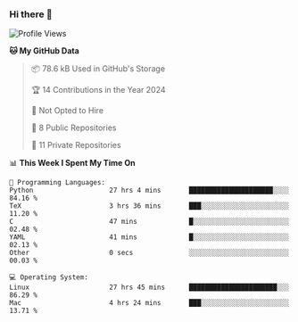 ### Hi there 👋

<!--
**huayuan4396/huayuan4396** is a ✨ _special_ ✨ repository because its `README.md` (this file) appears on your GitHub profile.

Here are some ideas to get you started:

- 🔭 I’m currently working on ...
- 🌱 I’m currently learning ...
- 👯 I’m looking to collaborate on ...
- 🤔 I’m looking for help with ...
- 💬 Ask me about ...
- 📫 How to reach me: ...
- 😄 Pronouns: ...
- ⚡ Fun fact: ...
-->

<!--START_SECTION:waka-->
![Profile Views](http://img.shields.io/badge/Profile%20Views-0-blue)

**🐱 My GitHub Data** 

> 📦 78.6 kB Used in GitHub's Storage 
 > 
> 🏆 14 Contributions in the Year 2024
 > 
> 🚫 Not Opted to Hire
 > 
> 📜 8 Public Repositories 
 > 
> 🔑 11 Private Repositories 
 > 
📊 **This Week I Spent My Time On** 

```text
💬 Programming Languages: 
Python                   27 hrs 4 mins       █████████████████████░░░░   84.16 % 
TeX                      3 hrs 36 mins       ███░░░░░░░░░░░░░░░░░░░░░░   11.20 % 
C                        47 mins             █░░░░░░░░░░░░░░░░░░░░░░░░   02.48 % 
YAML                     41 mins             █░░░░░░░░░░░░░░░░░░░░░░░░   02.13 % 
Other                    0 secs              ░░░░░░░░░░░░░░░░░░░░░░░░░   00.03 % 

💻 Operating System: 
Linux                    27 hrs 45 mins      ██████████████████████░░░   86.29 % 
Mac                      4 hrs 24 mins       ███░░░░░░░░░░░░░░░░░░░░░░   13.71 % 
```


<!--END_SECTION:waka-->
